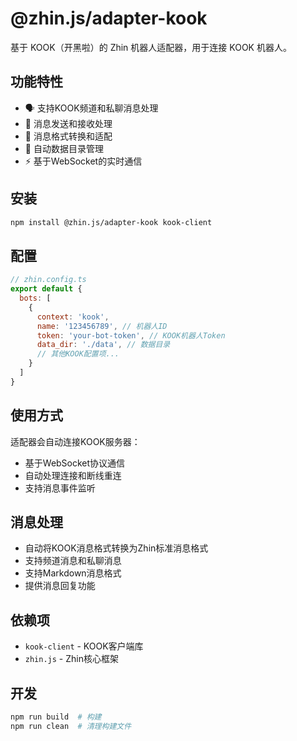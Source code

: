 # @zhin.js/adapter-kook

基于 KOOK（开黑啦）的 Zhin 机器人适配器，用于连接 KOOK 机器人。

## 功能特性

- 🗣️ 支持KOOK频道和私聊消息处理
- 📨 消息发送和接收处理
- 🔄 消息格式转换和适配
- 📁 自动数据目录管理
- ⚡ 基于WebSocket的实时通信

## 安装

```bash
npm install @zhin.js/adapter-kook kook-client
```

## 配置

```javascript
// zhin.config.ts
export default {
  bots: [
    {
      context: 'kook',
      name: '123456789', // 机器人ID
      token: 'your-bot-token', // KOOK机器人Token
      data_dir: './data', // 数据目录
      // 其他KOOK配置项...
    }
  ]
}
```

## 使用方式

适配器会自动连接KOOK服务器：
- 基于WebSocket协议通信
- 自动处理连接和断线重连
- 支持消息事件监听

## 消息处理

- 自动将KOOK消息格式转换为Zhin标准消息格式
- 支持频道消息和私聊消息
- 支持Markdown消息格式
- 提供消息回复功能

## 依赖项

- `kook-client` - KOOK客户端库
- `zhin.js` - Zhin核心框架

## 开发

```bash
npm run build  # 构建
npm run clean  # 清理构建文件
```
